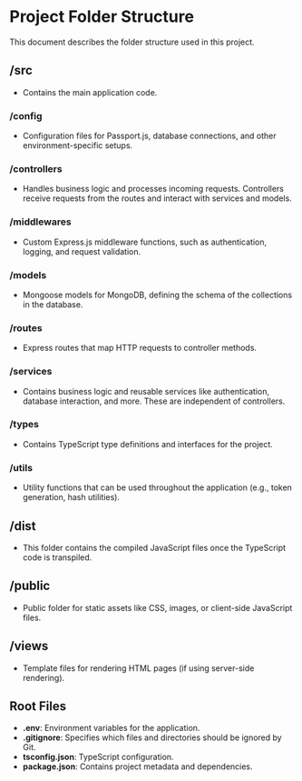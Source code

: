 # Project Folder Structure

This document describes the folder structure used in this project.

## /src
- Contains the main application code.

### /config
- Configuration files for Passport.js, database connections, and other environment-specific setups.

### /controllers
- Handles business logic and processes incoming requests. Controllers receive requests from the routes and interact with services and models.

### /middlewares
- Custom Express.js middleware functions, such as authentication, logging, and request validation.

### /models
- Mongoose models for MongoDB, defining the schema of the collections in the database.

### /routes
- Express routes that map HTTP requests to controller methods.

### /services
- Contains business logic and reusable services like authentication, database interaction, and more. These are independent of controllers.

### /types
- Contains TypeScript type definitions and interfaces for the project.

### /utils
- Utility functions that can be used throughout the application (e.g., token generation, hash utilities).

## /dist
- This folder contains the compiled JavaScript files once the TypeScript code is transpiled.

## /public
- Public folder for static assets like CSS, images, or client-side JavaScript files.

## /views
- Template files for rendering HTML pages (if using server-side rendering).

## Root Files
- **.env**: Environment variables for the application.
- **.gitignore**: Specifies which files and directories should be ignored by Git.
- **tsconfig.json**: TypeScript configuration.
- **package.json**: Contains project metadata and dependencies.
